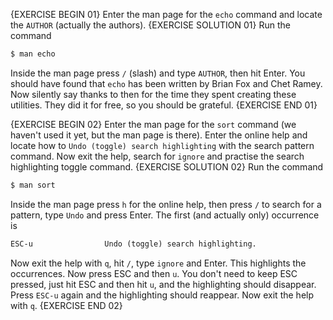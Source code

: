 {EXERCISE BEGIN 01}
Enter the man page for the `echo` command and locate the `AUTHOR` (actually the authors).
{EXERCISE SOLUTION 01}
Run the command

``` sh
$ man echo
```

Inside the man page press `/` (slash) and type `AUTHOR`, then hit Enter. You should have found that `echo` has been written by Brian Fox and Chet Ramey. Now silently say thanks to then for the time they spent creating these utilities. They did it for free, so you should be grateful.
{EXERCISE END 01}

{EXERCISE BEGIN 02}
Enter the man page for the `sort` command (we haven't used it yet, but the man page is there). Enter the online help and locate how to `Undo (toggle) search highlighting` with the search pattern command. Now exit the help, search for `ignore` and practise the search highlighting toggle command.
{EXERCISE SOLUTION 02}
Run the command

``` sh
$ man sort
```

Inside the man page press `h` for the online help, then press `/` to search for a pattern, type `Undo` and press Enter. The first (and actually only) occurrence is

``` txt
ESC-u                Undo (toggle) search highlighting.
```

Now exit the help with `q`, hit `/`, type `ignore` and Enter. This highlights the occurrences. Now press ESC and then `u`. You don't need to keep ESC pressed, just hit ESC and then hit `u`, and the highlighting should disappear. Press `ESC-u` again and the highlighting should reappear. Now exit the help with `q`.
{EXERCISE END 02}